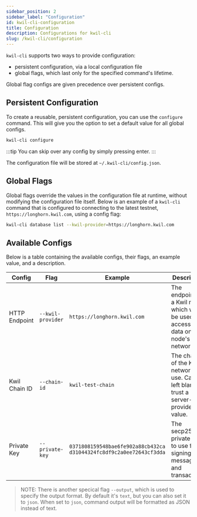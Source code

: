 ```yaml
---
sidebar_position: 2
sidebar_label: "Configuration"
id: kwil-cli-configuration
title: Configuration
description: Configurations for kwil-cli
slug: /kwil-cli/configuration
---
```


`kwil-cli` supports two ways to provide configuration:

- persistent configuration, via a local configuration file
- global flags, which last only for the specified command's lifetime.

Global flag configs are given precedence over persistent configs.

## Persistent Configuration

To create a reusable, persistent configuration, you can use the `configure` command.  This will give you the option to set a default value for all global configs.

```bash
kwil-cli configure
```

:::tip
You can skip over any config by simply pressing enter.
:::

The configuration file will be stored at `~/.kwil-cli/config.json`.

## Global Flags

Global flags override the values in the configuration file at runtime, without modifying the configuration file itself.  Below is an example of a `kwil-cli` command that is configured to connecting to the latest testnet, `https://longhorn.kwil.com`, using a config flag:

```bash
kwil-cli database list --kwil-provider=https://longhorn.kwil.com
```

## Available Configs

Below is a table containing the available configs, their flags, an example value, and a description.

| Config | Flag | Example | Description |
|-|-|-|-|
| HTTP Endpoint | `--kwil-provider` | `https://longhorn.kwil.com`  | The endpoint of a Kwil node, which will be used for accessing data on the node's network. |
| Kwil Chain ID | `--chain-id` | `kwil-test-chain` | The chain ID of the Kwil network to use. Can be left blank to trust a server-provided value. |
|Private Key| `--private-key` | `0371808159548bae6fe902a88cb432ca`<br/>`d31044324fc8df9c2a0ee72643cf3dda` | The secp256k1 private key to use for signing messages and transactions. |

> NOTE: There is another specical flag `--output`, which is used to specify the output format. By default it's `text`, but you can also set it to `json`.  When set to `json`, command output will be formatted as JSON instead of text.

